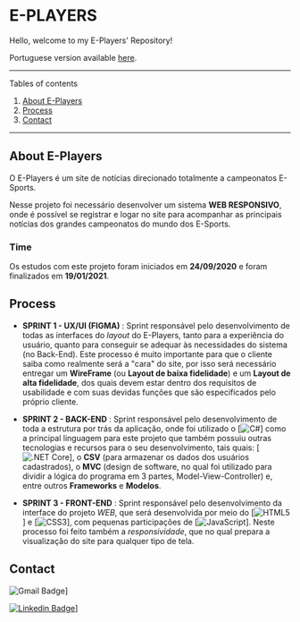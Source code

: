 # E-PLAYERS

Hello, welcome to my E-Players' Repository!

Portuguese version available [here](https://github.com/luqonhas/Markdown-Tutorial/blob/master/README_pt-BR.md).

*******
Tables of contents  
 1. [About E-Players](#about)
 2. [Process](#process)
 3. [Contact](#contact)

*******

<div id='about'/>

## About E-Players
O E-Players é um site de notícias direcionado totalmente a campeonatos E-Sports.

Nesse projeto foi necessário desenvolver um sistema **WEB RESPONSIVO**, onde é possível se registrar e logar no site para acompanhar as principais notícias dos grandes campeonatos do mundo dos E-Sports.

### Time
Os estudos com este projeto foram iniciados em **24/09/2020** e foram finalizados em **19/01/2021**.

<div id='process'/>

## Process

* **SPRINT 1 - UX/UI (FIGMA)** :
Sprint responsável pelo desenvolvimento de todas as interfaces do *layout* do E-Players, tanto para a experiência do usuário, quanto para conseguir se adequar às necessidades do sistema (no Back-End). Este processo é muito importante para que o cliente saiba como realmente será a "cara" do site, por isso será necessário entregar um **WireFrame** (ou **Layout de baixa fidelidade**) e um **Layout de alta fidelidade**, dos quais devem estar dentro dos requisitos de usabilidade e com suas devidas funções que são especificados pelo próprio cliente.


* **SPRINT 2 - BACK-END** :
Sprint responsável pelo desenvolvimento de toda a estrutura por trás da aplicação, onde foi utilizado o [![C#](https://img.shields.io/badge/C%23-239120?style=flat-square&logo=c-sharp&logoColor=white)] como a principal linguagem para este projeto que também possuiu outras tecnologias e recursos para o seu desenvolvimento, tais quais: [![.NET Core](https://img.shields.io/badge/.NET-5C2D91?style=flat-square&logo=.net&logoColor=white)], o **CSV** (para armazenar os dados dos usuários cadastrados), o **MVC** (design de software, no qual foi utilizado para dividir a lógica do programa em 3 partes, Model-View-Controller) e, entre outros **Frameworks** e **Modelos**.</span>


* **SPRINT 3 - FRONT-END** :
Sprint responsável pelo desenvolvimento da interface do projeto *WEB*, que será desenvolvida por meio do [![HTML5](https://img.shields.io/badge/-HTML5-%23E44D27?style=flat-square&logo=html5&logoColor=ffffff)] e [![CSS3](https://img.shields.io/badge/-CSS3-%231572B6?style=flat-square&logo=css3)], com pequenas participações de [![JavaScript](https://img.shields.io/badge/JavaScript-323330?style=flat-square&logo=javascript&logoColor=F7DF1E)]. Neste processo foi feito também a *responsividade*, que no qual prepara a visualização do site para qualquer tipo de tela.


## Contact
<p id="contact">

![Gmail Badge](https://img.shields.io/badge/-apolinariodev@gmail.com-CC2927?style=flat-square&logo=Gmail&logoColor=white)]

[![Linkedin Badge](https://img.shields.io/badge/-Lucas%20Apolinário-%231572B6?style=flat-square&logo=Linkedin&logoColor=white&link=https://www.linkedin.com/in/luqonhas/)](https://www.linkedin.com/in/luqonhas/)]
